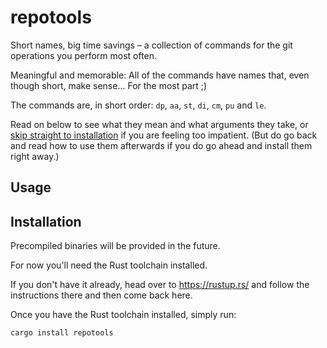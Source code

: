 # repotools

Short names, big time savings – a collection of commands for the git operations you perform most often.

Meaningful and memorable: All of the commands have names that, even though short, make sense... For the most part ;)

The commands are, in short order: `dp`, `aa`, `st`, `di`, `cm`, `pu` and `le`.

Read on below to see what they mean and what arguments they take, or
[skip straight to installation](#install) if you are feeling too impatient.
(But do go back and read how to use them afterwards if you do go ahead and
install them right away.)

## Usage

## Installation

Precompiled binaries will be provided in the future.

For now you'll need the Rust toolchain installed.

If you don't have it already, head over to https://rustup.rs/ and follow
the instructions there and then come back here.

Once you have the Rust toolchain installed, simply run:

```bash
cargo install repotools
```
